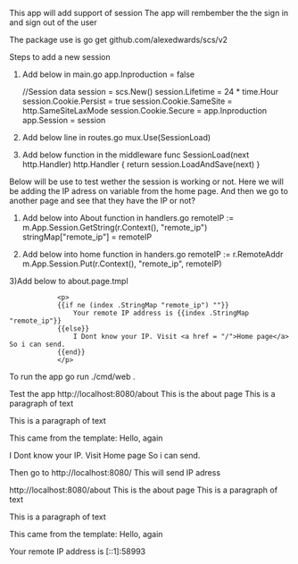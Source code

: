 This app will add support of session
The app will rembember the the sign in and sign out of the user

The package use is
go get github.com/alexedwards/scs/v2



Steps to add a new session
1) Add below in main.go
	app.Inproduction = false

	//Session data
	session = scs.New()
	session.Lifetime = 24 * time.Hour
	session.Cookie.Persist = true
	session.Cookie.SameSite = http.SameSiteLaxMode
	session.Cookie.Secure = app.Inproduction
    app.Session = session

2) Add 	below line in routes.go
	mux.Use(SessionLoad)
3) Add below function in the middleware
func SessionLoad(next http.Handler) http.Handler {
	return session.LoadAndSave(next)
}



Below will be use to test wether the session is working or not. Here we will be adding the IP adress on variable from the home page. And then we go to another page and see that they have the IP or not?

1) Add below into About function in handlers.go
	remoteIP := m.App.Session.GetString(r.Context(), "remote_ip")
	stringMap["remote_ip"] = remoteIP


2) Add below into home function in handers.go
	remoteIP := r.RemoteAddr
	m.App.Session.Put(r.Context(), "remote_ip", remoteIP)

3)Add below to about.page.tmpl

                <p>
                {{if ne (index .StringMap "remote_ip") ""}}
                    Your remote IP address is {{index .StringMap "remote_ip"}}
                {{else}}
                    I Dont know your IP. Visit <a href = "/">Home page</a> So i can send.
                {{end}}
                </p>






To run the app
go run ./cmd/web .

Test the app
http://localhost:8080/about
This is the about page
This is a paragraph of text

This is a paragraph of text

This came from the template: Hello, again

I Dont know your IP. Visit Home page So i can send.




Then go to http://localhost:8080/
This will send IP adress


http://localhost:8080/about
This is the about page
This is a paragraph of text

This is a paragraph of text

This came from the template: Hello, again

Your remote IP address is [::1]:58993

